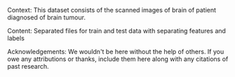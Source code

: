 Context:
This dataset consists of the scanned images of brain of patient diagnosed of brain tumour.

Content:
Separated files for train and test data with separating features and labels

Acknowledgements:
We wouldn't be here without the help of others. If you owe any attributions or thanks, include them here along with any citations of past research.
